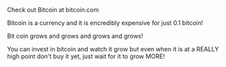 Check out Bitcoin at bitcoin.com

Bitcoin is a currency and it is encredibly expensive for just 0.1 bitcoin!



Bit coin grows and grows and grows and grows!


You can invest in bitcoin and watch it grow but even when it is at a REALLY high point don't buy it yet, just wait for it to grow MORE!
